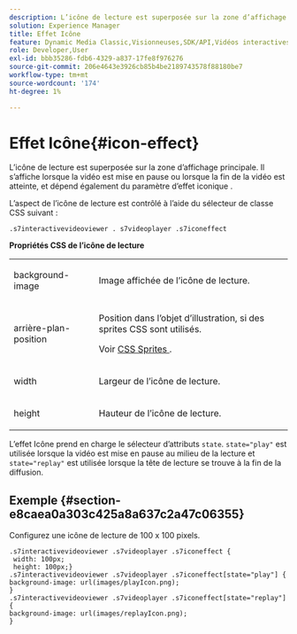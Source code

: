 ```yaml
---
description: L’icône de lecture est superposée sur la zone d’affichage principale. Il s’affiche lorsque la vidéo est mise en pause ou lorsque la fin de la vidéo est atteinte, et dépend également du paramètre d’effet iconique .
solution: Experience Manager
title: Effet Icône
feature: Dynamic Media Classic,Visionneuses,SDK/API,Vidéos interactives
role: Developer,User
exl-id: bbb35286-fdb6-4329-a837-17fe8f976276
source-git-commit: 206e4643e3926cb85b4be2189743578f88180be7
workflow-type: tm+mt
source-wordcount: '174'
ht-degree: 1%

---
```


# Effet Icône{#icon-effect}

L’icône de lecture est superposée sur la zone d’affichage principale. Il s’affiche lorsque la vidéo est mise en pause ou lorsque la fin de la vidéo est atteinte, et dépend également du paramètre d’effet iconique .

<!--<a id="section_061E550C1C1D4DB2BD663A898895B38C"></a>-->

L’aspect de l’icône de lecture est contrôlé à l’aide du sélecteur de classe CSS suivant :

```
.s7interactivevideoviewer . s7videoplayer .s7iconeffect
```

**Propriétés CSS de l’icône de lecture**

<table id="table_C48C56E696304C9BAFEE71BA9EA9A174"> 
 <tbody> 
  <tr> 
   <td colname="col1"> <p> <span class="codeph"> background-image  </span> </p> </td> 
   <td colname="col2"> <p> Image affichée de l’icône de lecture. </p> </td> 
  </tr> 
  <tr> 
   <td colname="col1"> <p> <span class="codeph"> arrière-plan-position  </span> </p> </td> 
   <td colname="col2"> <p> Position dans l’objet d’illustration, si des sprites CSS sont utilisés. </p> <p>Voir <a href="../../../c-html5-aem-asset-viewers/c-html5-aem-int-video/c-html5-aem-int-video-customizingviewer/c-html5-aem-int-video-customizingviewer.md#section-9b6d8d601cb441d08214dada7bb4eddc" format="dita" scope="local"> CSS Sprites </a>. </p> </td> 
  </tr> 
  <tr> 
   <td colname="col1"> <p> <span class="codeph"> width </span> </p> </td> 
   <td colname="col2"> <p> Largeur de l’icône de lecture. </p> </td> 
  </tr> 
  <tr> 
   <td colname="col1"> <p> <span class="codeph"> height </span> </p> </td> 
   <td colname="col2"> <p>Hauteur de l’icône de lecture. </p> </td> 
  </tr> 
 </tbody> 
</table>

L’effet Icône prend en charge le sélecteur d’attributs `state`. `state="play"` est utilisée lorsque la vidéo est mise en pause au milieu de la lecture et  `state="replay"` est utilisée lorsque la tête de lecture se trouve à la fin de la diffusion.

## Exemple {#section-e8caea0a303c425a8a637c2a47c06355}

Configurez une icône de lecture de 100 x 100 pixels.

```
.s7interactivevideoviewer .s7videoplayer .s7iconeffect { 
 width: 100px; 
 height: 100px;} 
.s7interactivevideoviewer .s7videoplayer .s7iconeffect[state="play"] { 
background-image: url(images/playIcon.png); 
} 
.s7interactivevideoviewer .s7videoplayer .s7iconeffect[state="replay"] { 
background-image: url(images/replayIcon.png); 
}
```
